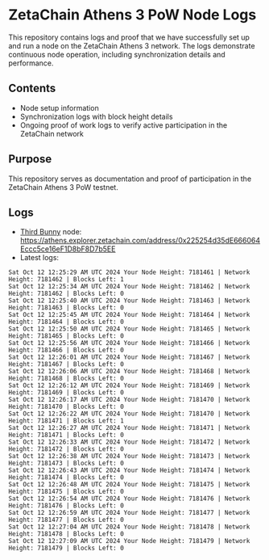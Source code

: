 # ZetaChain Athens 3 PoW Node Logs
This repository contains logs and proof that we have successfully set up and run a node on the ZetaChain Athens 3 network. The logs demonstrate continuous node operation, including synchronization details and performance.

## Contents
- Node setup information
- Synchronization logs with block height details
- Ongoing proof of work logs to verify active participation in the ZetaChain network

## Purpose
This repository serves as documentation and proof of participation in the ZetaChain Athens 3 PoW testnet.

## Logs

- [Third Bunny](https://thirdbunny.xyz/) node: https://athens.explorer.zetachain.com/address/0x225254d35dE666064Eccc5ce16eF1D8bF8D7b5EE
- Latest logs:
```
Sat Oct 12 12:25:29 AM UTC 2024 Your Node Height: 7181461 | Network Height: 7181462 | Blocks Left: 1
Sat Oct 12 12:25:34 AM UTC 2024 Your Node Height: 7181462 | Network Height: 7181462 | Blocks Left: 0
Sat Oct 12 12:25:40 AM UTC 2024 Your Node Height: 7181463 | Network Height: 7181463 | Blocks Left: 0
Sat Oct 12 12:25:45 AM UTC 2024 Your Node Height: 7181464 | Network Height: 7181464 | Blocks Left: 0
Sat Oct 12 12:25:50 AM UTC 2024 Your Node Height: 7181465 | Network Height: 7181465 | Blocks Left: 0
Sat Oct 12 12:25:56 AM UTC 2024 Your Node Height: 7181466 | Network Height: 7181466 | Blocks Left: 0
Sat Oct 12 12:26:01 AM UTC 2024 Your Node Height: 7181467 | Network Height: 7181467 | Blocks Left: 0
Sat Oct 12 12:26:06 AM UTC 2024 Your Node Height: 7181468 | Network Height: 7181468 | Blocks Left: 0
Sat Oct 12 12:26:12 AM UTC 2024 Your Node Height: 7181469 | Network Height: 7181469 | Blocks Left: 0
Sat Oct 12 12:26:17 AM UTC 2024 Your Node Height: 7181470 | Network Height: 7181470 | Blocks Left: 0
Sat Oct 12 12:26:22 AM UTC 2024 Your Node Height: 7181470 | Network Height: 7181471 | Blocks Left: 1
Sat Oct 12 12:26:27 AM UTC 2024 Your Node Height: 7181471 | Network Height: 7181471 | Blocks Left: 0
Sat Oct 12 12:26:33 AM UTC 2024 Your Node Height: 7181472 | Network Height: 7181472 | Blocks Left: 0
Sat Oct 12 12:26:38 AM UTC 2024 Your Node Height: 7181473 | Network Height: 7181473 | Blocks Left: 0
Sat Oct 12 12:26:43 AM UTC 2024 Your Node Height: 7181474 | Network Height: 7181474 | Blocks Left: 0
Sat Oct 12 12:26:48 AM UTC 2024 Your Node Height: 7181475 | Network Height: 7181475 | Blocks Left: 0
Sat Oct 12 12:26:54 AM UTC 2024 Your Node Height: 7181476 | Network Height: 7181476 | Blocks Left: 0
Sat Oct 12 12:26:59 AM UTC 2024 Your Node Height: 7181477 | Network Height: 7181477 | Blocks Left: 0
Sat Oct 12 12:27:04 AM UTC 2024 Your Node Height: 7181478 | Network Height: 7181478 | Blocks Left: 0
Sat Oct 12 12:27:09 AM UTC 2024 Your Node Height: 7181479 | Network Height: 7181479 | Blocks Left: 0
```
